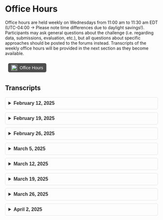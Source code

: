 # Office Hours
Office hours are held weekly on Wednesdays from 11:00 am to 11:30 am EDT (UTC-04:00 → Please note time differences due to daylight savings!). Participants may ask general questions about the challenge (i.e. regarding data, submissions, evaluation, etc.), but all questions about specific approaches should be posted to the forums instead. Transcripts of the weekly office hours will be provided in the next section as they become available.
<div style="display: flex; justify-content: left; align-items: center; gap: 10px; padding: 10px;">
  <div style="display: inline-flex; align-items: center; background-color: #4d4d4d; color: #ffffff; border-radius: 5px; padding: 5px 10px; font-family: Arial, sans-serif; font-size: 14px; text-align: center;">
    <img src="https://github.com/user-attachments/assets/22255638-84ce-4f79-a4e9-7e51d517c428" alt="Codabench Logo" style="height: 20px; margin-right: 8px;">
    <a href="https://mit.zoom.us/j/92427066103" target="_blank" style="color: #ffffff; text-decoration: none;">
        Office Hours
      </a>
  </div>
</div>

## Transcripts
<div class="faq-container" style="font-family: Arial, sans-serif;">
  <details style="margin-bottom: 10px; border: 1px solid #e0e0e0; border-radius: 5px; padding: 10px;">
    <summary style="font-size: 16px; font-weight: bold; cursor: pointer; color: #2b2b2b;">
      February 12, 2025
    </summary>
    <p style="margin-top: 10px; font-size: 14px; color: #555;">No transcript available</p>
  </details>

  <details style="margin-bottom: 10px; border: 1px solid #e0e0e0; border-radius: 5px; padding: 10px;">
    <summary style="font-size: 16px; font-weight: bold; cursor: pointer; color: #2b2b2b;">
      February 19, 2025
    </summary>
    <p style="margin-top: 10px; font-size: 14px; color: #555;">[Organizer 1] 17:04:42<br>
      Okay, I think we can get started. If everyone has any questions, feel free to ask.<br>
      [Participant 1] 17:05:31<br>
      I have a question regarding the libraries. Are we allowed to use any of the libraries or there are the limitations that we have to use certain libraries for this project?<br>
      [Participant 1] 17:05:43<br>
      Because the libraries was not mentioned in the GitHub repository or anywhere from where the data sources was being downloaded.<br>
      [Organizer 2] 17:05:57<br>
      I… Yeah, I think that as long as you as you provide the libraries that you are using in the environment demo file is not going to be any kind of probably with that.<br>
      [Organizer 1] 17:05:57<br>
      Go on a second.<br>
      [Organizer 2] 17:06:26<br>
      But keep in mind that you have to that the libraries that you use have to be like Micro Konda, Micromambamba.<br>
      [Participant 1] 17:06:26<br>
      Thank you.<br>
      [Organizer 2] 17:06:37<br>
      Is able to install on their dependencies dependencies that do need to run your script so check that before submitting anything?<br>
      [Organizer 2] 17:06:49<br>
      With all that said, you won't have any kind of trouble.<br>
      [Participant 1] 17:06:54<br>
      Sure, sure.<br>
      [Organizer 2] 17:06:58<br>
      You're welcome.<br>
      [Participant 1] 17:11:56<br>
      This submission for this project is being postponed to 21st April, right?<br>
      [Organizer 2] 17:12:03<br>
      Yeah, yesterday, I think that yesterday it was yesterday when we announced that we are moving the deadline to The 21st, yeah.<br>
      [Organizer 2] 17:12:20<br>
      And also you should have 10 extra submissions so don't worry on going over in the submission process.<br>
      [Organizer 2] 17:12:31<br>
      Because we gave you a little bit more submission.<br>
      [Organizer 1] 17:12:42<br>
      Hello, Participant 3. So you just joined the call if you have any question we'll just feel free to ask any question. We're just waiting for new participant if they need any help.<br>
      [Participant 2] 17:12:55<br>
      I actually had one question. As I was like processing the density data, I think this was asked in the forum. I don't recall what the answer was. Maybe it was already resolved.<br>
      [Participant 2] 17:13:05<br>
      But some of the density data has like values of like like 9e to the 32. Is this like supposed to be treated as like noise or Or like the true, I mean, obviously it's not the true value because it seems to be like a non-trending value.<br>
      [Participant 2] 17:13:26<br>
      Are we supposed to handle these by like throwing these density data away or Yeah, how would we like handle those like particular rows?<br>
      [Organizer 2] 17:13:36<br>
      Yeah, exactly. Those are like Python, float 32 infinite values So yeah, you have to discard all of them.<br>
      [Participant 2] 17:13:48<br>
      Okay, sounds good.<br>
      [Organizer 2] 17:13:51<br>
      Also, it could be some values that are over CETO, like, I don't know.<br>
      [Organizer 2] 17:14:00<br>
      1 to a power of 20 or something like that, you also have to discard the those So we only have values, real values are just the only one that are under 10 to the minus 7.<br>
      [Participant 2] 17:14:17<br>
      I see. So we should, anything above 10 to the negative 7.<br>
      [Participant 2] 17:14:22<br>
      We should throw away essentially in the density data.<br>
      [Organizer 2] 17:14:25<br>
      Yeah, that's it.<br>
      [Participant 3] 17:14:31<br>
      I just got a couple questions here. About the submissions.<br>
      [Participant 3] 17:14:38<br>
      The first one, I'm guessing for the 80 submission limit is per team, not per a person.<br>
      [Organizer 2] 17:14:47<br>
      Yeah, it's per team.<br>
      [Participant 3] 17:14:49<br>
      Per team okay um Another question is, did you guys So we had a submission. Did you guys like rerun them? Because we had one and then it seemed like another one came through and we got a different score.<br>
      [Participant 3] 17:14:59<br>
      So I was wondering if you guys would be<br>
      [Organizer 2] 17:15:03<br>
      Yeah, we will run maybe you have one that has a perfect score Like one.<br>
      [Participant 3] 17:15:08<br>
      Yeah, yeah, yeah. That's what happened, yeah.<br>
      [Organizer 2] 17:15:11<br>
      Yeah, we have some errors in the scoring file. So we have to rerun it.<br>
      [Participant 3] 17:15:16<br>
      Okay, so you guys, so now… Okay, so you re-ran them and now that's the correct score now is what's in there.<br>
      [Organizer 2] 17:15:25<br>
      Yeah. That's correct.<br>
      [Participant 3] 17:15:26<br>
      Okay. And then let me just clarify with the ghost data. I think I saw in the discussion that you guys are going to go back through and add some of the missing files.<br>
      [Organizer 3] 17:15:40<br>
      Yeah, the way that that works is there are multiple satellites and we were just missing data from a couple of them that covered the time frame that's missing.<br>
      [Organizer 3] 17:15:49<br>
      And we were not aware of that. Until somebody pointed it out. So we're just going to go back through and we'll process that data from the satellites that we initially didn't have.<br>
      [Participant 3] 17:16:00<br>
      Okay. I need to just throw it in that Dropbox, same Dropbox.<br>
      [Organizer 3] 17:16:03<br>
      Yep. And we will send out an email whenever that goes up.<br>
      [Participant 3] 17:16:07<br>
      Okay. And then, yeah, I think that's… I think that's all I had. Thank you.<br>
      [Organizer 2] 17:16:20<br>
      In any case, we try to keep the wiki app like updated So if you are looking into the different versions of the wiki, you could see if we made any change So try to use the wiki as your guidance.<br>
      [Participant 2] 17:25:14<br>
      Hello. Yes, since someone's asking a question, if I could maybe ask maybe a little more obvious question, just like more of a confirmation It seems like the performance metrics or the scoring is based on the MSIS baseline I'm assuming that means that you guys are taking the initial state and then<br>
      [Participant 2] 17:25:37<br>
      Using the propagation. With the MSIS model at the locations of the propagator's states and then using that to compare against the true densities provided by the the spacecraft data sets that you provided.<br>
      [Participant 2] 17:25:53<br>
      Is that the case where that's what you're comparing? They're using the MSS to in line with the density inputs for the propagator<br>
      [Organizer 2] 17:26:13<br>
      Yeah, well, what we do is that we… Yes, introduce to the proprietor the MCIS model.<br>
      [Organizer 2] 17:26:22<br>
      We give to it the initial state and just retrieve the density values.<br>
      [Organizer 2] 17:26:28<br>
      And then we apply our rolling mean to get the orbital mean the orbital mean values.<br>
      [Organizer 2] 17:26:37<br>
      And to do so, to establish the window size we use the mean motion so we have we know more or less what is the orbital And… the orbit video.<br>
      [Organizer 2] 17:26:56<br>
      So that is how are we… scoring the MCs this slide.<br>
      [Participant 2] 17:27:03<br>
      Got it. And for the density predictions.<br>
      [Participant 2] 17:27:10<br>
      Well, obviously, I'm using… like the data set itself for like train test splitting But when the scoring is done, I'm assuming those like large values we mentioned, like the E, Any values above e to the negative 7.<br>
      [Participant 2] 17:27:27<br>
      When the predictions are being generated from the model. They're going to generate predictions for those indices and maybe on your evaluation, you'll have those metrics and then the errors will be compared to that metric.<br>
      [Participant 2] 17:27:43<br>
      Will you guys be throwing it away on your side as well for the prediction or for the estimation?<br>
      [Participant 2] 17:27:47<br>
      Or rather for the… For the scoring or should we like, what should we put in those indices where those predictions occur.<br>
      [Participant 2] 17:27:58<br>
      For comparison, should we put like zero or… put that in.<br>
      [Organizer 2] 17:28:01<br>
      Well you usually… Usually you are using machine learning models for other kinds of models.<br>
      [Organizer 2] 17:28:09<br>
      If you substitute those values with the number values with nons.<br>
      [Organizer 2] 17:28:15<br>
      It will work just fine. But what we do is to when we are going to score we apply as the threshold that you mentioned, 10 to the minus 7.<br>
      [Organizer 2] 17:28:28<br>
      On all the values that are over that scope, we are not taking into account in the scoring process.<br>
      [Participant 2] 17:28:36<br>
      Got it. Okay. Sounds good. So I'll kind of replicate that. I think like having… the scoring done on like a small like similar score to kind of evaluate how well the predictions are happening on my side before submitting would be helpful.<br>
      [Participant 2] 17:28:55<br>
      So I guess I will do the same approach. Yeah, thank you.<br>
      [Organizer 2] 17:28:59<br>
      Okay, great. Also, if you want the scoring script, you have it in the in the development kit of the challenge.<br>
      [Participant 2] 17:29:09<br>
      All right. Okay, I'll take a look at that too.<br>
      [Organizer 2] 17:29:14<br>
      Yeah, you can find it in the baseline directory as evaluation.py<br>
      [Participant 2] 17:29:22<br>
      Okay, sweet. Yeah, I haven't gotten that to that point yet, but I'll definitely check that out. That would save me a lot of time.<br>
      [Participant 2] 17:29:28<br>
      Thank you. Awesome. Take care.<br>
      [Organizer 2] 17:29:29<br>
      Sweet. You're welcome.<br>
      </p>
  </details>

  <details style="margin-bottom: 10px; border: 1px solid #e0e0e0; border-radius: 5px; padding: 10px;">
    <summary style="font-size: 16px; font-weight: bold; cursor: pointer; color: #2b2b2b;">
      February 26, 2025
    </summary>
    <p style="margin-top: 10px; font-size: 14px; color: #555;">No discussions to report.</p>
  </details>

  <details style="margin-bottom: 10px; border: 1px solid #e0e0e0; border-radius: 5px; padding: 10px;">
    <summary style="font-size: 16px; font-weight: bold; cursor: pointer; color: #2b2b2b;">
      March 5, 2025
    </summary>
    <p style="margin-top: 10px; font-size: 14px; color: #555;">No discussions to report.</p>
  </details>

  <details style="margin-bottom: 10px; border: 1px solid #e0e0e0; border-radius: 5px; padding: 10px;">
    <summary style="font-size: 16px; font-weight: bold; cursor: pointer; color: #2b2b2b;">
      March 12, 2025
    </summary>
    <p style="margin-top: 10px; font-size: 14px; color: #555;">A full transcript is unavailable. Participant questions revolved around Codabench submission logistics, and the organizers provided the following clarifications: (1) Participants may delete failed submissions to reduce their total number of submissions if they reach the limit. (2) Participants may not delete finished/scored runs to reduce their total number of submissions.</p>
  </details>

  <details style="margin-bottom: 10px; border: 1px solid #e0e0e0; border-radius: 5px; padding: 10px;">
    <summary style="font-size: 16px; font-weight: bold; cursor: pointer; color: #2b2b2b;">
      March 19, 2025
    </summary>
    <p style="margin-top: 10px; font-size: 14px; color: #555;">No discussions to report.</p>
  </details>

  <details style="margin-bottom: 10px; border: 1px solid #e0e0e0; border-radius: 5px; padding: 10px;">
    <summary style="font-size: 16px; font-weight: bold; cursor: pointer; color: #2b2b2b;">
      March 26, 2025
    </summary>
    <p style="margin-top: 10px; font-size: 14px; color: #555;">A full transcript is unavailable. The following announcements were distributed via our <a href="https://docs.google.com/forms/d/e/1FAIpQLSeatJPuSz5TY_nR7A-nCKTZqWwvHzIvnoN7Y3uOE1FtnbzXsQ/viewform?usp=sf_link">mailing list</a> and <a href="https://aeroastro.mit.edu/arclab/aichallenge/">landing page</a> in response to the attendees' questions:<br>
    <ol>
      <li><b>Complete Feedback Form:</b> We've noticed that while we have a large and engaged group of participants, only a limited number of teams have submitted their models so far. We understand that there can be many reasons for this, and we want to ensure that everyone has a positive and rewarding experience. To help us better understand your experience, please complete <a href="https://forms.gle/pypur1cHx2eqDgFA6">this short feedback form</a>.</li>
      <li><b>Submit Your Models:</b> From now on, please submit your model to the public leaderboard for both Phase 1.1 and 1.2! The challenge is coming to a close, and we're eager to see the innovative solutions you've developed. Moreover, sharing your results is an essential and valuable part of the Challenge since you can learn from the leaderboard and receive feedback.</li>
      <li><b>Final Score Computation:</b> As you know, recently we introduced a new task in Phase 1.2 to further challenge your models. To clarify the weighting scheme, this new dataset will account for 80% of the final score, while the original dataset will contribute 20%.</li>
      <li><b>Altitude Corrections:</b> We’ve corrected the altitude values in the Phase 1.2 dataset, they were mistakenly provided in kilometers, unlike Phase 1.1 where they were in meters. Now, all values are consistently in meters. Please ignore the column name "Altitude (km)", the values are in meters despite the label. We’ve kept the name unchanged to avoid breaking existing submissions.</li>
    </ol>
    </p>
  </details>

  <details style="margin-bottom: 10px; border: 1px solid #e0e0e0; border-radius: 5px; padding: 10px;">
    <summary style="font-size: 16px; font-weight: bold; cursor: pointer; color: #2b2b2b;">
      April 2, 2025
    </summary>
    <p style="margin-top: 10px; font-size: 14px; color: #555;">[Participant 1] 11:05:01<br>
    One, I think this may already be somewhat answered, but I noticed that on the wiki.<br>
    <br>
    [Participant 1] 11:05:11<br>
    The submission It's probably due to the fact that the wiki might be outdated.<br>
    <br>
    [Participant 1] 11:05:17<br>
    But the wiki states that you have to create a Speaking of two sides.<br>
    <br>
    [Participant 1] 11:05:31<br>
    I believe it was updated. But I noticed that somewhere it said it stated that you have to submit a predictions.json But in a different spot, it's mentioned to do a submission.json.<br>
    <br>
    [Participant 1] 11:05:46<br>
    I'm just trying to find where exactly that was.<br>
    <br>
    [Participant 1] 11:05:52<br>
    But we have to submit, the software has to develop or create a prediction.json at the end. Is that correct?<br>
    <br>
    [Organizer 1] 11:06:01<br>
    Well, did you already submit? I think yes.<br>
    <br>
    [Participant 1] 11:06:04<br>
    Yes. Yeah, I just wanted to, I guess, bring to attention that I can't find it anymore.<br>
    <br>
    [Organizer 1] 11:06:07<br>
    Yeah.<br>
    <br>
    [Participant 1] 11:06:13<br>
    That somewhere it stated in the documentation to generate a submission dot JSON. And I just wanted to bring that to your attention to update it For others.<br>
    <br>
    [Organizer 1] 11:06:22<br>
    Okay, you can send me an email with where it's located this mistake, then we can take care of it.<br>
    <br>
    [Participant 1] 11:06:27<br>
    Okay, no worries.<br>
    <br>
    [Organizer 1] 11:06:29<br>
    If you find it now, I mean, that's good too. Please send me an email in any case.<br>
    <br>
    [Participant 1] 11:06:33<br>
    Okay, no, I think it was maybe I'll look at the Git log or the… the commits, but perhaps he has updated since the last time I have jotted it down.<br>
    <br>
    [Participant 1] 11:06:44<br>
    The other thing I'm noticing is that In my last submission.<br>
    <br>
    [Participant 1] 11:06:50<br>
    Well, I guess what happens is like my submission is receiving nas um in both of the results.<br>
    <br>
    [Participant 1] 11:06:59<br>
    And I think it's because it's the, well, before it was my simulation was uh timing out Like I was going over the 4,200 seconds.<br>
    <br>
    [Participant 1] 11:07:10<br>
    I'm sorry, the 7200 seconds max time. But my latest submission was able to generate a prediction.json.<br>
    <br>
    [Participant 1] 11:07:21<br>
    For both of the tasks. And I can see in the um i can see in the log that it says submission successfully executed.<br>
    <br>
    [Participant 1] 11:07:30<br>
    And then at the end of the sim. Well, when I see these scoring logs For one of the tasks, it actually gives a score But for the other one, it says… I get this error, orbit mean density key not um<br>
    <br>
    [Participant 1] 11:07:50<br>
    Like not found, which is strange to me because… It's the same code that's generating the results.<br>
    <br>
    [Participant 1] 11:08:00<br>
    So that means that the prediction.json has this should have this key in both.<br>
    <br>
    [Participant 1] 11:08:06<br>
    But for one of the sim tasks it's uh it's failing to find this key, which usually means that it's just not finding the It's not loading in the JSON.<br>
    <br>
    [Participant 1] 11:08:18<br>
    Or maybe it is and it's just empty. I was wondering…<br>
    <br>
    [Organizer 1] 11:08:22<br>
    So you submitted the code could be evaluated for the two data sets we currently have.<br>
    <br>
    [Organizer 1] 11:08:29<br>
    In one case, you'll receive a result. With a score.<br>
    <br>
    [Participant 1] 11:08:32<br>
    Yes. Yep.<br>
    <br>
    [Organizer 1] 11:08:35<br>
    And this is for phase 1.1. 1.2.<br>
    <br>
    [Participant 1] 11:08:40<br>
    It received a score, I think, for phase 1.2. But not for 1.1<br>
    <br>
    [Organizer 1] 11:08:45<br>
    You'll receive it for 1.2, but not for 1.1. And in the case of 1.1 it tells you that in the JSON file there is a key that is missing.<br>
    <br>
    [Participant 1] 11:08:57<br>
    Yes.<br>
    <br>
    [Organizer 1] 11:08:59<br>
    Okay. I don't have an answer for this one. Unfortunately, so… I will pass this question to Sergio.<br>
    <br>
    [Organizer 1] 11:09:09<br>
    To double check since usually is the one that is checking more like the submission thing Were you able in the past to like did it happen already?<br>
    <br>
    [Participant 1] 11:09:13<br>
    Don't worry.<br>
    <br>
    [Organizer 1] 11:09:20<br>
    Like did you have a submitted for phase 1.1?<br>
    <br>
    [Participant 1] 11:09:24<br>
    So when you submit When you go to the submission page, it says selected tasks.<br>
    <br>
    [Participant 1] 11:09:32<br>
    And it's auto selected for both So I see that it should run for both tasks.<br>
    <br>
    [Organizer 1] 11:09:39<br>
    Yeah, you know, it should be in the sense in the past before we that we release the data set 1.2, let's say kind of like after the death is in 1.1. So I was wondering if you were able to<br>
    <br>
    [Participant 1] 11:09:43<br>
    Yeah.<br>
    <br>
    [Organizer 1] 11:09:52<br>
    Before running the code, but I suppose you already told me that before these you had some issues with the CPU time, right? So maybe the answer.<br>
    <br>
    [Participant 1] 11:09:58<br>
    Yeah, so I fixed that. I think so. And it's able to like it's able i see that the it says like it's generating the json file And that the submission like finished.<br>
    <br>
    [Organizer 1] 11:10:01<br>
    Okay.<br>
    <br>
    [Participant 1] 11:10:13<br>
    So, yeah.<br>
    <br>
    [Organizer 1] 11:10:14<br>
    I will pass this question to Sergio so we can double check Instead.<br>
    <br>
    [Organizer 1] 11:10:20<br>
    Okay, I mean, I'm also opening Codabench<br>
    <br>
    [Participant 1] 11:10:26<br>
    I think it's happening for other people too, but in the reverse situation I don't know if it's because like people said, I don't know, people submitted like as early as two days ago Or as late as two days ago. So that means that…<br>
    <br>
    [Participant 1] 11:10:41<br>
    It's almost as if the second scenario is happening where they're getting a score for the first one, but not the second one.<br>
    <br>
    [Participant 1] 11:10:51<br>
    So yeah.<br>
    <br>
    [Organizer 1] 11:10:51<br>
    Yeah, yeah, thank you. Thank you for letting me know. Yeah, also with the leaderboard, we're also trying to I think there is also a bug that the first one in the leaderboard, it has always NA instead of a number so we're trying to<br>
    <br>
    [Organizer 1] 11:11:05<br>
    We're already working on it in order to kind of like having maybe a different one page or a spreadsheet that takes the file from here and we can just you know put them in a new table in such a way we can also compute the total score because unfortunately again<br>
    <br>
    [Organizer 1] 11:11:19<br>
    Codabench does not allow, I think, to combine the score 1.1 with 1.2. So we have some comments about people that you know they didn't like this, let's say. So we're also working on that one on top of the, let's say modern issues okay<br>
    <br>
    [Organizer 1] 11:11:34<br>
    So yeah, please send me the email about the bug that one in the documentation.<br>
    <br>
    [Participant 1] 11:11:42<br>
    Okay. Yeah, I'll try to find it again. I thought I was able, should have been able to pull it up, but I guess I can't.<br>
    <br>
    [Participant 1] 11:11:49<br>
    But I'll let you know.<br>
    <br>
    [Organizer 1] 11:11:49<br>
    I mean, we edited a little bit recently at least we changed a few things so maybe maybe they solved it. But if you find it again, obviously, feel free to send it.<br>
    <br>
    [Participant 1] 11:11:58<br>
    Yeah.<br>
    <br>
    [Participant 1] 11:12:02<br>
    No. Yeah, no worries. Yeah.<br>
    <br>
    [Organizer 1] 11:12:02<br>
    You can also just send me an email. I didn't find it so it might be okay. So just… That would be appreciated. Thank you.<br>
    <br>
    [Participant 1] 11:12:09<br>
    Yeah, of course. Yeah, it looks like actually Yeah, I'll take a look. I'll take a look. And I'll try to like, anytime I find something like that, I'll… I'll go ahead and let you know.<br>
    <br>
    [Organizer 1] 11:12:22<br>
    Also, the discussion forum is fine wherever you want. You can do the discussion forum you can send me an email.<br>
    <br>
    [Participant 1] 11:12:24<br>
    And then… Oh, sure, sure.<br>
    <br>
    [Organizer 1] 11:12:28<br>
    You know, anywhere is fine.<br>
    <br>
    [Participant 1] 11:12:30<br>
    Yeah, I guess there was one thing that came up, but I already emailed you guys about it and it's already on the forums, which is uh If you use ORCID, Or rather, if you use PY MSIS in your model or like in your process procedure<br>
    <br>
    [Participant 1] 11:12:49<br>
    You can't actually get the latest space weather, so it will crash. So you have to like have a local copy of the space weather For MSIS.<br>
    <br>
    [Participant 1] 11:12:59<br>
    Reference that because the celestrack Even at my job, when I used celestrack to get the latest space weather, if you request it like many, many times they they blacklist your IP and you have to email Dr. Kelso directly and say, hey, my IP<br>
    <br>
    [Organizer 1] 11:13:19<br>
    Got it.<br>
    <br>
    [Participant 1] 11:13:19<br>
    It's blocked. So yeah, but that was already kind of… It's solved, I would say.<br>
    <br>
    [Organizer 1] 11:13:27<br>
    Was it an email sent to sector directly or to<br>
    <br>
    [Participant 1] 11:13:30<br>
    No, I sent it to the AI challenge email But yeah, you can take a look at that. I referenced like how I solved it. And then also there's like a forum page or forum post that addressed it as well, which helped<br>
    <br>
    [Organizer 1] 11:13:48<br>
    Perfect. Yeah. I was going to ask exactly that or if we from our side or from your side already posted also on the forum the workaround for that issue, let's say.<br>
    <br>
    [Organizer 1] 11:14:00<br>
    Okay, I'll go.<br>
    <br>
    [Participant 1] 11:14:00<br>
    Yeah. The other thing I've noticed is like the processor, the process time on Codabench is much slower than like let's say on my own pc uh So I had to kind of address that as well. I know that<br>
    <br>
    [Participant 1] 11:14:19<br>
    You mentioned, it was in a commit you made Let me try to find it here.<br>
    <br>
    [Participant 1] 11:14:32<br>
    Or propagator.<br>
    <br>
    [Organizer 1] 11:14:36<br>
    In the form the two, three seconds, three to five seconds you<br>
    <br>
    [Participant 1] 11:14:40<br>
    You made a git pay submit a git commit. And then you mentioned like CPU improvements or computational time improvements Like, for example, changing the test roll order. So it's like essentially you're doing J2 Changing the max step, changing the position tolerance, and removing effects to like SRP, solid tides<br>
    <br>
    [Participant 1] 11:15:04<br>
    And third body effects like sun and moon. It's interesting that, so these effects I already kind of did and in ORCID at least And you're saying that your CPU time is 2.5 to 3.5 seconds per sample.<br>
    <br>
    [Organizer 1] 11:15:08<br>
    Yep.<br>
    <br>
    [Participant 1] 11:15:20<br>
    What do you mean by per sample? Do you mean like per file ID for the<br>
    <br>
    [Organizer 1] 11:15:25<br>
    Per initial state. Like even…<br>
    <br>
    [Participant 1] 11:15:28<br>
    Yeah. So you're saying like it takes… like two to three seconds per iteration<br>
    <br>
    [Organizer 1] 11:15:39<br>
    So given the if the propagation is over three days, right? Is that what?<br>
    <br>
    [Participant 1] 11:15:42<br>
    Yeah, yeah. So you're saying it takes three seconds for a three-day propagation<br>
    <br>
    [Organizer 1] 11:15:44<br>
    That is one sample.<br>
    <br>
    [Organizer 1] 11:15:51<br>
    Yeah, I believe so. I think that one.<br>
    <br>
    [Participant 1] 11:15:53<br>
    Oh, okay. Yeah, I was not able to get that even with these conditions with ORCID.<br>
    <br>
    [Participant 1] 11:15:59<br>
    For some reason, and that's why it took a lot, like, that's why my sims were taking too long That's interesting because I guess I might have to like look back into how ORCID is doing Orchid is fun to use, but not so fun because the documentation is all in Java and<br>
    <br>
    [Participant 1] 11:16:18<br>
    We have to write it in Python.<br>
    <br>
    [Organizer 1] 11:16:19<br>
    I do agree with you. Can I ask you it might be… So I suppose, in essence, what I was going to say is that in my case I'm pretty sure I ran it also in the… Okay, so those CPU time now i don't perfectly remember if I tested them on<br>
    <br>
    [Organizer 1] 11:16:37<br>
    For example, we have a SuperCloud here, but I didn't use any parallel 19. So I might have tested locally, let's say, and I'm pretty sure I also tested them on Coda bench but I think they retrieve more or less the similar. So if it was not, for example, if I measure around four seconds locally, maybe in Codabench it was 4.5 seconds, okay? Maybe something like that.<br>
    <br>
    [Organizer 1] 11:16:58<br>
    So between these two locally and on CodaBench, I didn't see much discrepancy And another thing store, actually, let's answer this question. Do you notice these things? So when you run it locally, it takes, I don't know, a few seconds, but you're running on Coda bench, it takes much longer.<br>
    <br>
    [Participant 1] 11:17:15<br>
    It doesn't take much longer on CodaBench, that's for sure. But locally as well So I guess the thing is I am trying to do multiprocessing And I've still yet to kind of figure out maybe I'm doing my guess is that I'm not doing<br>
    <br>
    [Participant 1] 11:17:34<br>
    The initializations of stuff properly, like I'm doing more redundant things that I need to For example, like… Because ORCID is like using like this virtual environment or like virtual VM, essentially the virtual machine.<br>
    <br>
    [Participant 1] 11:17:49<br>
    For the Java instance. I kind of like naively initialized the virtual machine almost every process in the beginning.<br>
    <br>
    [Participant 1] 11:18:03<br>
    But I think you need to kind of abstract all those away so that you're able to multiprocess it properly.<br>
    <br>
    [Participant 1] 11:18:10<br>
    And have like independent propagations happening. Because once you start moving it to like multiple cores It still might have to reference the same kind of ORCID virtual machine.<br>
    <br>
    [Participant 1] 11:18:22<br>
    Or you make a virtual machine for each process.<br>
    <br>
    [Participant 1] 11:18:27<br>
    And then you keep that virtual machine and you replace it with a new propagation.<br>
    <br>
    [Participant 1] 11:18:33<br>
    So I kind of like i kind of dropped that for now and I just wrote my own J2, which is much faster.<br>
    <br>
    [Organizer 1] 11:18:40<br>
    I mean, yeah, sounds good too. So I got it. I never tried to run or a kid with parallel processing and so on.<br>
    <br>
    [Participant 1] 11:18:43<br>
    Yeah.<br>
    <br>
    [Organizer 1] 11:18:50<br>
    I might have heard from colleagues, past colleagues that maybe it's not possible. Maybe there is a way, but like you say, you need to, I don't know.<br>
    <br>
    [Organizer 1] 11:18:58<br>
    You need to do some trick or maybe run in a certain way so i'm also sure what you can and what you cannot parallelize in orchid Another thing that might take some time is because in my code.<br>
    <br>
    [Organizer 1] 11:19:10<br>
    Just because I don't know, let's say the participant, how direct the density in the code I'm just using obviously the anything like JP 2008 or any model of the density model that is already on orchid. So another thing that maybe you might check out is<br>
    <br>
    [Organizer 1] 11:19:26<br>
    How do you pass the density i believe you're using the, I mean, now you're using a different propagator okay but if you're using like the OriKit one you have the custom atmosphere model Is it correct? The one that we provided where inside you should give a function that given like the i suppose<br>
    <br>
    [Organizer 1] 11:19:42<br>
    Let's say position in time you can return the density such that the proper data can use it.<br>
    <br>
    [Organizer 1] 11:19:47<br>
    So maybe that part can also be something that since it's the part that you can as a participant change It might take a little bit longer i suppose I don't know. That's also suggesting. Maybe you already look at it maybe<br>
    <br>
    [Organizer 1] 11:20:01<br>
    It's not it's not going to solve anything.<br>
    <br>
    [Participant 1] 11:20:19<br>
    Yeah, for the first part, actually, I was just using the MSIS um atmospheric model. And I was just inputting custom APs and 10.7.7 values.<br>
    <br>
    [Participant 1] 11:20:36<br>
    So, yeah, I wasn't doing anything necessarily out of the original example there.<br>
    <br>
    [Participant 1] 11:20:42<br>
    But yeah, I think what I'm trying to aim for is use Orchid for the training.<br>
    <br>
    [Participant 1] 11:20:48<br>
    In terms of generating training data. And then when I do the submission, use a custom J2 code in Python, which is much faster at just doing what I need to. And I think that's good enough for the prediction as well.<br>
    <br>
    [Participant 1] 11:21:04<br>
    Yeah. Right, yes, yes, yes. J2 with the drag effects is mainly kind of what I've just stuck with for now and just writing that off.<br>
    <br>
    [Organizer 1] 11:21:06<br>
    Those include the drag, right?<br>
    <br>
    [Organizer 1] 11:21:14<br>
    Yeah, yeah, it's fine. I mean, I think it should be fine. When I say to, as you know, I mean, I guess if you're working also in this field or since you mentioned seller strike, the only thing that I did already So I know a few things. So OriKit is definitely not the most user friendly<br>
    <br>
    [Organizer 1] 11:21:27<br>
    Definitely is not, at least in my opinion but it's kind of like powerful but if you start to use it and follow the rules, right? Inside OriKit. So that's kind of like the the price to pay. And the other thing I did to make it a little bit faster yeah was basically to reduce the<br>
    <br>
    [Participant 1] 11:21:39<br>
    Yeah, yeah.<br>
    <br>
    [Organizer 1] 11:21:43<br>
    Instead of having J21 21 so for the setter sector and intestinal harmonics i just chose less let's say and that's mainly what does affect so actually even if you include the i think i tested again in the let's say after that post, even if you include those<br>
    <br>
    [Organizer 1] 11:22:03<br>
    Third body perturbation the solid tides that are totally minor perturbation in our case it doesn't really affect, at least in my script, it didn't really affect the computational time. And another thing that also improved was that change in the step. So putting the max step, I think, to 10,000 or something like that. So that one, because again we're using the propagator, sorry, we're using an integrator that is variable step so you decide what to do.<br>
    <br>
    [Organizer 1] 11:22:26<br>
    So by increasing the length of the maximum step, if the tolerance is let's say are respected, you can also achieve a faster convergence so that's what I noticed. Those were actually mainly for the integrator changing that max depth i believe and also a little bit by reducing the J2<br>
    <br>
    [Organizer 1] 11:22:43<br>
    That affected the CPU time and so trying to make a little more reasonable.<br>
    <br>
    [Participant 1] 11:22:47<br>
    Yeah. Yeah, I believe so.<br>
    <br>
    [Organizer 1] 11:22:48<br>
    If you have any other issues… feel free to let us know and we can turn it to even try to face it from that point of view. We didn't receive any other emails, I guess, or in the discussion. One of the participants.<br>
    <br>
    [Organizer 1] 11:23:01<br>
    In the discussion forum left that question and you just heard the answer, the one that i gave So I was trying to add in some ways Yeah.<br>
    <br>
    [Participant 1] 11:23:07<br>
    Yeah, the issues I was getting is I think outside of this, it's not really the effect of the propagation configuration, like the step sizes and tolerances, because I actually already tried changing that. I did like a time inspection on like the code that I have<br>
    <br>
    [Participant 1] 11:23:26<br>
    And it's more so the fact of like the initialization of the VM and what you do in each process. It's like It probably is pretty fast in a sequential method. Like you just do the simulation per file ID. But when you start to do multiprocessing, it kind of uh<br>
    <br>
    [Participant 1] 11:23:46<br>
    It definitely lags. And at the beginning it took me in the Codabench, four minutes per simulation or per file ID, which was way too long And then when I tried to make these optimizations in the code, the simulation itself only should have taken, the propagation itself only should have taken 50 seconds.<br>
    <br>
    [Participant 1] 11:24:07<br>
    Profile ID, which is still too long. For the number of files that are there, but I'm just slowly whittling away at the time with ORCID.<br>
    <br>
    [Organizer 1] 11:24:17<br>
    Makes sense. Yeah, yeah.<br>
    <br>
    [Participant 1] 11:24:18<br>
    But yeah, it's too early for me to say really one way or another.<br>
    <br>
    [Participant 1] 11:24:22<br>
    It just does require a lot of work on our side, or I guess my side to try to make the most efficient use of OriKit. Like you said, when you get OriKit, I've actually used OriKit at my work as well.<br>
    <br>
    [Participant 1] 11:24:36<br>
    Actually, just recently i made a I made a software in OriKit to essentially do orbit determination with like GPS data.<br>
    <br>
    [Participant 1] 11:24:44<br>
    As measurements. So even just getting that to work was excruciatingly painful.<br>
    <br>
    [Organizer 1] 11:24:51<br>
    Yeah, you mentioned.<br>
    <br>
    [Participant 1] 11:24:52<br>
    And so like you said, like once you get, OriKit is very powerful. I agree.<br>
    <br>
    [Participant 1] 11:24:57<br>
    But once you get it, only once you get it properly set up, which does take a lot of experimentation and you know, uh.<br>
    <br>
    [Participant 1] 11:25:07<br>
    Like looking into code examples, not necessarily their documentation To get that working.<br>
    <br>
    [Organizer 1] 11:25:14<br>
    Also, I don't know. Yeah, go ahead.<br>
    <br>
    [Participant 1] 11:25:14<br>
    So maybe… I was going to say like, it might not be like it may be too much to ask, but if there was an example of like how to do this propagation, like I know you guys have this example of<br>
    <br>
    [Participant 1] 11:25:29<br>
    The propagation notebook. But if there was this same example, but maybe with like a multi-processed approach then that would also help too.<br>
    <br>
    [Participant 1] 11:25:40<br>
    But actually, what I'll probably do is I'll go and try to run this notebook again and see how long it takes.<br>
    <br>
    [Participant 1] 11:25:45<br>
    And then maybe I'll just rebuild my method from scratch. Using this more directly.<br>
    <br>
    [Participant 1] 11:25:54<br>
    See how that works.<br>
    <br>
    [Organizer 1] 11:25:54<br>
    Yeah. You can also try to post on their forum. They're pretty responsive. I did the same to build the custom atmosphere model you know i'm not a Next.<br>
    <br>
    [Participant 1] 11:26:03<br>
    Oh, and the OriKit. The OriKit one, yeah.<br>
    <br>
    [Organizer 1] 11:26:04<br>
    Yeah, yeah, just post it. I mean, I can try, but honestly, I mean, I can try to more, but… the best way to do it, I mean, since you also use Orchest, so I guess you're also skilled in OriKit probably as much as me, maybe even more than me. So if you're not super successful, I would always suggest go on the Oracle forum and they're usually responsive. So I also did in that way when actually we recorded the<br>
    <br>
    [Participant 1] 11:26:09<br>
    Yeah, I know you guys are busy, so…<br>
    <br>
    [Organizer 1] 11:26:28<br>
    Castle atmosphere model and then I mean, at least they try in a little bit. Then obviously I had to put my time, right? They don't really give you the solution many times, but maybe they know, maybe they tell you which is the best.<br>
    <br>
    [Organizer 1] 11:26:39<br>
    Way to do it, approach it. Maybe they tell you it's a good idea it's a bad idea let's say the different procedure you're doing.<br>
    <br>
    [Participant 1] 11:26:46<br>
    Okay, sounds good. Yeah, I honestly think that everything is there. But if you're saying that if you were able to get three to like three to five seconds per sample, then that's actually fast enough to kind of just run it even sequentially.<br>
    <br>
    [Organizer 1] 11:27:00<br>
    Yeah, that's why.<br>
    <br>
    [Participant 1] 11:27:00<br>
    So I think I'll just like, it's always better to go simple than to go more complicated. So I'll just go back and try to not do multiprocessing and Try to do it sequentially, but make sure that each simulation run does indeed take those three to five seconds and it should be good enough for<br>
    <br>
    [Organizer 1] 11:27:16<br>
    Yes, please. Yes. You should try that. And also let me know. I mean, I can always be mistaken.<br>
    <br>
    [Organizer 1] 11:27:22<br>
    So but at least that's what i found out with my test so yes I have a question for you. When you were mentioning about the score, My question is like, whenever you get a score.<br>
    <br>
    [Organizer 1] 11:27:38<br>
    Do you also input into the leaderboard?<br>
    <br>
    [Participant 1] 11:27:43<br>
    I just, yeah, so like my past few runs, I haven't gotten a score at all.<br>
    <br>
    [Organizer 1] 11:27:44<br>
    Man.<br>
    <br>
    [Participant 1] 11:27:50<br>
    So, but my most recent one, which was like, I think yesterday or two days ago I got a score for the… for the um for the 1.2, but I didn't get a score for the 1.1. So I just didn't submit that, I guess. But I could…<br>
    <br>
    [Participant 1] 11:28:08<br>
    Submit that if you're suggesting to do so.<br>
    <br>
    [Organizer 1] 11:28:11<br>
    So you say you didn't place it inside the leaderboard for the 1.2.<br>
    <br>
    [Organizer 1] 11:28:16<br>
    You do. Okay. I mean, yeah, yeah. I mean, it's always nice since we also send out an email just to, you know.<br>
    <br>
    [Participant 1] 11:28:16<br>
    No, I can do that right now, actually, if you're on it. Yeah, this is what…<br>
    <br>
    [Organizer 1] 11:28:25<br>
    We also send out of, I mean, did you receive the email with like the short feedback and also related to those try to submit the obviously not only submit the models in the sense of<br>
    <br>
    [Organizer 1] 11:28:40<br>
    Trying to work on it but also in the past, I think we mentioned, whenever you have a score, if you can place it in the leaderboard is always good also.<br>
    <br>
    [Participant 1] 11:28:47<br>
    Oh, sure. Yeah, no worries.<br>
    <br>
    [Organizer 1] 11:28:49<br>
    You know make the participant, I don't know, maybe feel more like okay uh we need to work hard. We need to double check, something like that.<br>
    <br>
    [Participant 1] 11:28:56<br>
    Yeah, yeah. Okay. No worries. Yeah, I've been just kind of just focusing on the soft, my, my solution More so to just, I want to get like some numbers. That was my original goal is in the past is to kind of build the entire pipeline from like<br>
    <br>
    [Organizer 1] 11:28:57<br>
    Thank you.<br>
    <br>
    [Organizer 1] 11:29:03<br>
    No worries. No worries.<br>
    <br>
    [Participant 1] 11:29:15<br>
    My solution to Codabench Because it did take some time to kind of debug and see like what was wrong, why wasn't it producing like prediction files and this and that and like what are optimal solutions But I think now that I have like a working pipeline, now it's easier to optimize the whole thing.<br>
    <br>
    [Organizer 1] 11:29:54<br>
    Yeah, yeah.<br>
    <br>
    [Organizer 1] 11:30:00<br>
    Thank you.<br>
    <br>
    [Participant 1] 11:30:02<br>
    But yeah, I'll keep you updated with anything, any questions I have.<br>
    <br>
    [Participant 1] 11:30:06<br>
    And then I'll try to take a look at that survey that you guys sent.<br>
    <br>
    [Participant 1] 11:30:11<br>
    As well. Oh, okay. Awesome.<br>
    <br>
    [Organizer 1] 11:30:11<br>
    Yeah, it's literally just one question. I shouldn't make it more like a point to ever And he really got a few responses. So we're just trying to understand you know um I mean, just start to understand how the participants feel about the model submission, they're having difficulties, not difficulties<br>
    <br>
    [Organizer 1] 11:30:29<br>
    Obviously for a challenge that is on top or whatever the participant who every day.<br>
    <br>
    [Participant 1] 11:30:29<br>
    Yeah.<br>
    <br>
    [Participant 1] 11:30:33<br>
    Oh, what? One thing is I kind of like got it from the example, but it wasn't exactly explicitly stated is that the predictions json is supposed to produce timestamps every 10 minutes from the initial up to three days. Is that correct?<br>
    <br>
    [Organizer 1] 11:30:55<br>
    Let me think. I believe so. I believe so. Yeah, I believe so.<br>
    <br>
    [Participant 1] 11:30:58<br>
    So like you have Yeah, it wasn't exactly like stated that the predictions to JSON has to be Like every 10 minutes apart leading up to three days. I just saw that from the little like snippet there that it's like it's separated by 10 minutes. So I just assumed that<br>
    <br>
    [Organizer 1] 11:31:14<br>
    Yeah, yeah, yeah.<br>
    <br>
        [Participant 1] 11:31:19<br>
    You want prediction values. Every 10 minutes from the initial Plus three days.<br>
    <br>
    [Organizer 1] 11:31:29<br>
    Yeah, I got your point. I think it is correct. I will just double check with Sergio again because he was the one, let's say, preparing the But I will let you i will i will double check and let you know, just confirm. I think it is<br>
    <br>
    [Organizer 1] 11:31:43<br>
    So yes.<br>
    <br>
    [Participant 1] 11:31:44<br>
    Okay, awesome. Thank you. Yeah, I think I'm going to do like a new solution to my problem. My previous one was a little bit strange.<br>
    <br>
    [Participant 1] 11:32:57<br>
    But this is obviously like a different approach. I'm not sure if it'll work. I think it will work.<br>
    <br>
    [Participant 1] 11:33:03<br>
    But we'll see. So, I mean, that's the whole point of this, right? We just like do research and find out.<br>
    <br>
    [Organizer 1] 11:33:05<br>
    Okay. Yeah, yeah, exactly. Yeah, it's very interesting so Yeah, good luck with that.<br>
    <br>
    [Participant 1] 11:33:12<br>
    Cool. Thank you. Yeah, sorry for taking too much time. Yeah, no worries.<br>
    <br>
    [Organizer 1] 11:33:15<br>
    Oh, it's okay for me. I guess if you have any one more question before the end of the session.<br>
    <br>
    [Participant 1] 11:33:23<br>
    That's all I had for now. Maybe I'll join next week and give an update as well.<br>
    <br>
    [Participant 1] 11:33:27<br>
    Because I'm trying to like, because I know we have like a few weeks left. So it's fast approaching for sure.<br>
    <br>
    [Organizer 1] 11:33:33<br>
    Sounds good. Thank you, Atila.<br>
    <br>
    [Participant 1] 11:33:35<br>
    Yep. All right. Thank you. Yeah. Take care. Right.<br>
    <br>
    [Organizer 1] 11:33:38<br>
    Any other question from the other question from Someone else before we close?<br>
    <br>
    [Organizer 1] 11:33:50<br>
    I take it as a no. So, okay. Thank you, everyone, and we're going to meet, I guess, in one week.<br>
    <br>
    [Organizer 1] 11:33:57<br>
    Have a good day. Bye-bye.<br>
    </p>
  </details>
  
</div>
